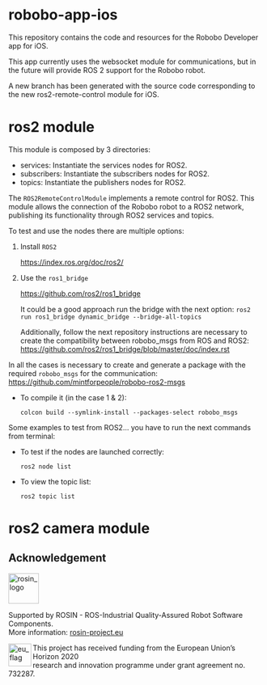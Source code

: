 # robobo-app-ios

This repository contains the code and resources for the Robobo Developer app for iOS.

This app currently uses the websocket module for communications, but in the future will provide ROS 2 support for the Robobo robot.

A new branch has been generated with the source code corresponding to the new ros2-remote-control module for iOS.

# ros2 module

This module is composed by 3 directories:

* services: Instantiate the services nodes for ROS2.
* subscribers: Instantiate the subscribers nodes for ROS2.
* topics: Instantiate the publishers nodes for ROS2.

The `ROS2RemoteControlModule` implements a remote control for ROS2. This module allows the connection of the Robobo robot to a ROS2 network, publishing its functionality through ROS2 services and topics.


To test and use the nodes there are multiple options:

1. Install  ```ROS2```

     https://index.ros.org/doc/ros2/

2. Use the ```ros1_bridge```

     https://github.com/ros2/ros1_bridge

   It could be a good approach run the bridge with the next option:
   `ros2 run ros1_bridge dynamic_bridge --bridge-all-topics`

   Additionally, follow the next repository instructions are necessary to create the compatibility between robobo_msgs from ROS and ROS2:
   https://github.com/ros2/ros1_bridge/blob/master/doc/index.rst


In all the cases is necessary to create and generate a package with the required ```robobo_msgs``` for the communication:
https://github.com/mintforpeople/robobo-ros2-msgs

* To compile it (in the case 1 & 2):

  `colcon build --symlink-install --packages-select robobo_msgs `

Some examples to test from ROS2... you have to run the next commands from terminal:
* To test if the nodes are launched correctly:

  `ros2 node list`
* To view the topic list:

  `ros2 topic list`

# ros2 camera module

## Acknowledgement
<!-- 
    ROSIN acknowledgement from the ROSIN press kit
    @ https://github.com/rosin-project/press_kit
-->

<a href="http://rosin-project.eu">
  <img src="http://rosin-project.eu/wp-content/uploads/rosin_ack_logo_wide.png" 
       alt="rosin_logo" height="60" >
</a>

Supported by ROSIN - ROS-Industrial Quality-Assured Robot Software Components.  
More information: <a href="http://rosin-project.eu">rosin-project.eu</a>

<img src="http://rosin-project.eu/wp-content/uploads/rosin_eu_flag.jpg" 
     alt="eu_flag" height="45" align="left" >  

This project has received funding from the European Union’s Horizon 2020  
research and innovation programme under grant agreement no. 732287. 
